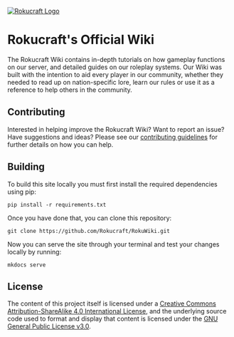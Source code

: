 [![Rokucraft Logo](https://i.imgur.com/aYs7lrA.png)](https://www.rokucraft.com/)

# Rokucraft's Official Wiki
     
The Rokucraft Wiki contains in-depth tutorials on how gameplay functions on our server, and detailed guides on our roleplay systems. Our Wiki was built with the intention to aid every player in our community, whether they needed to read up on nation-specific lore, learn our rules or use it as a reference to help others in the community.

## Contributing

Interested in helping improve the Rokucraft Wiki? Want to report an issue? Have suggestions and ideas? Please see our [contributing guidelines](CONTRIBUTING.md) for further details on how you can help.

## Building

To build this site locally you must first install the required dependencies using pip:

```
pip install -r requirements.txt
```

Once you have done that, you can clone this repository:

```
git clone https://github.com/Rokucraft/RokuWiki.git
```

Now you can serve the site through your terminal and test your changes locally by running:

```
mkdocs serve
```

## License

The content of this project itself is licensed under a [Creative Commons Attribution-ShareAlike 4.0 International License](http://creativecommons.org/licenses/by-sa/4.0/), and the underlying source code used to format and display that content is licensed under the [GNU General Public License v3.0](LICENSE).
